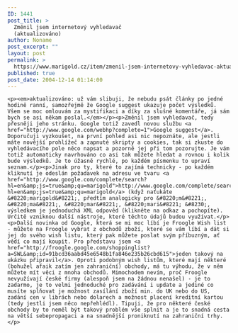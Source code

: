 ```yaml
---
ID: 1441
post_title: >
  Změnil jsem internetový vyhledavač
  (aktualizováno)
author: Noname
post_excerpt: ""
layout: post
permalink: >
  https://www.marigold.cz/item/zmenil-jsem-internetovy-vyhledavac-aktualizovano
published: true
post_date: 2004-12-14 01:14:00
---
```

	<p><em>aktualizováno: už vám slibuji, že nebudu psát články po jedné hodině ranní, samozřejmě že Google suggest ukazuje počet výsledků. Všem se moc omlouvám za mystifikaci a díky za slušné komentáře, já sám bych se asi někam poslal.</em></p><p>Změnil jsem vyhledavač, tedy přesněji jeho stránku. Google totiž zavedl novou službu <a href="http://www.google.com/webhp?complete=1">Google suggest</a>. Doporučuji vyzkoušet, na první pohled asi nic nepoznáte, ale jestli máte novější prohlížeč a zapnuté skripty a cookies, tak si zkuste do vyhledávacího pole něco napsat a pozorně jej při tom pozorujte. Je vám totiž automaticky navrhováno co asi tak můžete hledat a rovnou i kolik bude výsledků. Je to úžasně rychlé, po každém písmenku to upraví seznam.</p><p>Jinak pro ty, které to zajímá technicky - po každém kliknutí je odeslán požadavek na adresu ve tvaru <a href="http://www.google.com/complete/search?hl=en&amp;js=true&amp;qu=marigold">http://www.google.com/complete/search?hl=en&amp;js=true&amp;qu=marigold</a> (když naťukáte &#8220;marigold&#8221;, předtím analogicky pro &#8220;m&#8221;, &#8220;ma&#8221;, &#8220;mar&#8221;, &#8220;mari&#8221; &#8230;, výsledkem je jednoduchá XML odpověd (klikněte na odkaz a pochopíte). Určitě vzniknou další nástroje, které těchto údajů budou využívat.</p><p>Další novinka od Google, která se mi moc líbí je Froogle Wish list - můžete na Froogle vybrat z obchodů zboží, které se vám líbí a dát si jej do svého wish listu, který pak můžete poslat svým příbuzným, ať vědí co mají koupit. Pro představu jsem <a href="http://froogle.google.com/shoppinglist?a=SWL&amp;id=91bcd36aabd45e6548b1fa846e235b26cbd615">jeden takový na ukázku připravil</a>. Oproti podobným wish listům, které mají některé (bohužel afaik zatím jen zahraniční) obchody, má tu výhodu, že v něm můžete mít věci z mnoha obchodů. Mimochodem nevím, proč Froogle nevyužívají české firmy (alespoň jsem na žádnou nenašel) - je to zadarmo, je to velmi jednoduché pro zadávání i update a jediné co musíte splňovat je možnost zasílání zboží min. do UK nebo do US, zadání cen v librách nebo dolarech a možnost placení kreditní kartou (tedy jestli jsem něco nepřehlédl). Tipuji, že pro některé české obchody by to neměl být takový problém vše splnit a je to snadná cesta na větší sebepropagaci a na snadnější proniknutí na zahraniční trhy.</p>
